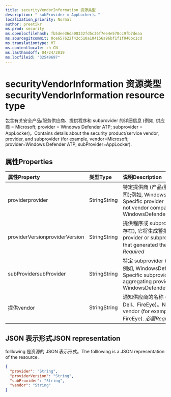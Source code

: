 ```yaml
---
title: securityVendorInformation 资源类型
description: " subProvider = AppLocker)。"
localization_priority: Normal
author: preetikr
ms.prod: security
ms.openlocfilehash: fb5dee36da08332fd5c36f7ee4e578cc9fb7deaa
ms.sourcegitcommit: 0ce657622f42c510a104156a96bf1f1f040bc1cd
ms.translationtype: MT
ms.contentlocale: zh-CN
ms.lasthandoff: 04/24/2019
ms.locfileid: "32549697"
---
```

# <a name="securityvendorinformation-resource-type"></a><span data-ttu-id="770ce-103">securityVendorInformation 资源类型</span><span class="sxs-lookup"><span data-stu-id="770ce-103">securityVendorInformation resource type</span></span>

<span data-ttu-id="770ce-104">包含有关安全产品/服务供应商、提供程序和 subprovider 的详细信息 (例如, 供应商 = Microsoft; provider = Windows Defender ATP; subprovider = AppLocker)。</span><span class="sxs-lookup"><span data-stu-id="770ce-104">Contains details about the security product/service vendor, provider, and subprovider (for example, vendor=Microsoft; provider=Windows Defender ATP; subProvider=AppLocker).</span></span>

## <a name="properties"></a><span data-ttu-id="770ce-105">属性</span><span class="sxs-lookup"><span data-stu-id="770ce-105">Properties</span></span>

| <span data-ttu-id="770ce-106">属性</span><span class="sxs-lookup"><span data-stu-id="770ce-106">Property</span></span>   | <span data-ttu-id="770ce-107">类型</span><span class="sxs-lookup"><span data-stu-id="770ce-107">Type</span></span>|<span data-ttu-id="770ce-108">说明</span><span class="sxs-lookup"><span data-stu-id="770ce-108">Description</span></span>|
|:---------------|:--------|:----------|
|<span data-ttu-id="770ce-109">provider</span><span class="sxs-lookup"><span data-stu-id="770ce-109">provider</span></span> |<span data-ttu-id="770ce-110">String</span><span class="sxs-lookup"><span data-stu-id="770ce-110">String</span></span>|<span data-ttu-id="770ce-111">特定提供商 (产品/服务-非供应商公司);例如, WindowsDefenderATP。</span><span class="sxs-lookup"><span data-stu-id="770ce-111">Specific provider (product/service - not vendor company); for example, WindowsDefenderATP.</span></span>|
|<span data-ttu-id="770ce-112">providerVersion</span><span class="sxs-lookup"><span data-stu-id="770ce-112">providerVersion</span></span>|<span data-ttu-id="770ce-113">String</span><span class="sxs-lookup"><span data-stu-id="770ce-113">String</span></span>|<span data-ttu-id="770ce-114">提供程序或 subprovider 的版本 (如果存在), 它将生成警报。</span><span class="sxs-lookup"><span data-stu-id="770ce-114">Version of the provider or subprovider, if it exists, that generated the alert.</span></span> <span data-ttu-id="770ce-115">*必需*</span><span class="sxs-lookup"><span data-stu-id="770ce-115">*Required*</span></span>|
|<span data-ttu-id="770ce-116">subProvider</span><span class="sxs-lookup"><span data-stu-id="770ce-116">subProvider</span></span>|<span data-ttu-id="770ce-117">String</span><span class="sxs-lookup"><span data-stu-id="770ce-117">String</span></span>|<span data-ttu-id="770ce-118">特定 subprovider (在聚合提供程序下);例如, WindowsDefenderATP。</span><span class="sxs-lookup"><span data-stu-id="770ce-118">Specific subprovider (under aggregating provider); for example, WindowsDefenderATP.SmartScreen.</span></span>|
|<span data-ttu-id="770ce-119">提供</span><span class="sxs-lookup"><span data-stu-id="770ce-119">vendor</span></span> |<span data-ttu-id="770ce-120">String</span><span class="sxs-lookup"><span data-stu-id="770ce-120">String</span></span>|<span data-ttu-id="770ce-121">通知供应商的名称 (例如, Microsoft、Dell、FireEye)。</span><span class="sxs-lookup"><span data-stu-id="770ce-121">Name of the alert vendor (for example, Microsoft, Dell, FireEye).</span></span> <span data-ttu-id="770ce-122">*必需*</span><span class="sxs-lookup"><span data-stu-id="770ce-122">*Required*</span></span>|


## <a name="json-representation"></a><span data-ttu-id="770ce-123">JSON 表示形式</span><span class="sxs-lookup"><span data-stu-id="770ce-123">JSON representation</span></span>

<span data-ttu-id="770ce-124">folllowing 是资源的 JSON 表示形式。</span><span class="sxs-lookup"><span data-stu-id="770ce-124">The folllowing is a JSON representation of the resource.</span></span>
<!-- {
  "blockType": "resource",
  "optionalProperties": [

  ],
  "@odata.type": "microsoft.graph.securityVendorInformation"
}-->

```json
{
  "provider": "String",
  "providerVersion": "String",
  "subProvider": "String",
  "vendor": "String"
}

```

<!-- uuid: 8fcb5dbc-d5aa-4681-8e31-b001d5168d79
2015-10-25 14:57:30 UTC -->
<!-- {
  "type": "#page.annotation",
  "description": "securityVendorInformation resource",
  "keywords": "",
  "section": "documentation",
  "tocPath": ""
}-->
